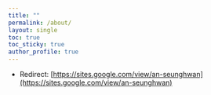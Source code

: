 ```yaml
---
title: ""
permalink: /about/
layout: single
toc: true
toc_sticky: true
author_profile: true
---
```


- Redirect: [https://sites.google.com/view/an-seunghwan](https://sites.google.com/view/an-seunghwan)

